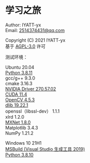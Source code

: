# 学习之旅

Author: IYATT-yx  
Email: 2514374431@qq.com  

Copyright (C) 2021 IYATT-yx  
基于 [AGPL-3.0](LICENSE) 许可  

测试环境：

Ubuntu 20.04  
[Python 3.8.11](https://blog.iyatt.com/%e5%bc%80%e5%8f%91/2021/10/02/python-%e7%bc%96%e8%af%91%e5%ae%89%e8%a3%85/)  
gcc/g++ 9.3.0  
cmake 3.16.3  
[NVIDIA Driver 270.57.02](https://www.nvidia.cn/geforce/drivers/)  
[CUDA 11.4](https://developer.nvidia.com/cuda-downloads)  
[OpenCV 4.5.3](https://blog.iyatt.com/%e5%bc%80%e5%8f%91/2021/07/19/opencv%e7%bc%96%e8%af%91%e5%ae%89%e8%a3%85/)  
[dlib 19.22.1](https://blog.iyatt.com/%e5%bc%80%e5%8f%91/2021/07/19/dlib%e7%bc%96%e8%af%91%e5%ae%89%e8%a3%85/)  
openssl（libssl-dev） 1.1.1  
xlrd 1.2.0  
[MXNet 1.8.0](src/31_深度学习/MXNet/README.md)  
Matplotlib 3.4.3  
NumPy 1.21.2  

Windows 10 21H1  
[MSBuild (Visual Studio 生成工具 2019)](https://visualstudio.microsoft.com/zh-hans/downloads/)  
[Python 3.8.10](https://www.python.org/downloads/windows/)  
